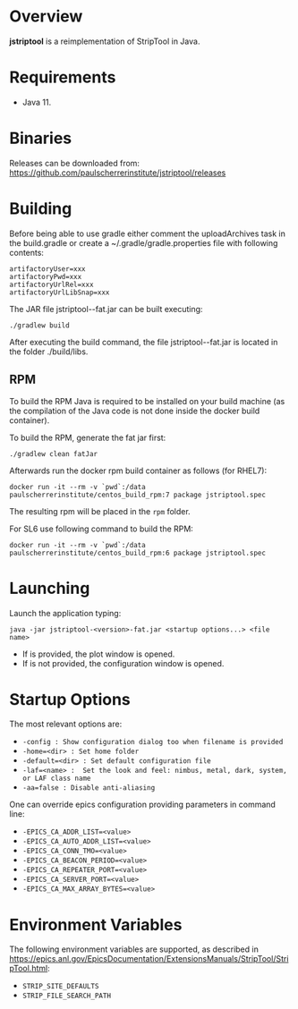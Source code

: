 # Overview

__jstriptool__ is a reimplementation of StripTool in Java. 



# Requirements

 * Java 11. 



# Binaries

Releases can be downloaded from: https://github.com/paulscherrerinstitute/jstriptool/releases



# Building

Before being able to use gradle either comment the uploadArchives task in the build.gradle or create a ~/.gradle/gradle.properties file with following contents:
```
artifactoryUser=xxx
artifactoryPwd=xxx
artifactoryUrlRel=xxx
artifactoryUrlLibSnap=xxx
```

The JAR file jstriptool-<version>-fat.jar can be built executing:
 ```
 ./gradlew build
 ```  

After executing the build command, the file jstriptool-<version>-fat.jar is located in the folder  ./build/libs. 


## RPM
To build the RPM Java is required to be installed on your build machine (as the compilation of the Java code is not done inside the docker build container). 

To build the RPM, generate the fat jar first:
 ```
 ./gradlew clean fatJar
 ```

Afterwards run the docker rpm build container as follows (for RHEL7):
```
docker run -it --rm -v `pwd`:/data paulscherrerinstitute/centos_build_rpm:7 package jstriptool.spec
```

The resulting rpm will be placed in the `rpm` folder.

For SL6 use following command to build the RPM:

```
docker run -it --rm -v `pwd`:/data paulscherrerinstitute/centos_build_rpm:6 package jstriptool.spec
```


# Launching

Launch the application typing:
 ```
 java -jar jstriptool-<version>-fat.jar <startup options...> <file name>
 ```  

 * If <file name> is provided, the plot window is opened.
 * If <file name> is not provided, the configuration window is opened.



# Startup Options

The most relevant options are:

 * `-config : Show configuration dialog too when filename is provided`
 * `-home=<dir> : Set home folder`
 * `-default=<dir> : Set default configuration file`
 * `-laf=<name> :  Set the look and feel: nimbus, metal, dark, system, or LAF class name`
 * `-aa=false : Disable anti-aliasing`

One can override epics configuration providing parameters in command line:

 * `-EPICS_CA_ADDR_LIST=<value>`
 * `-EPICS_CA_AUTO_ADDR_LIST=<value>`
 * `-EPICS_CA_CONN_TMO=<value>`
 * `-EPICS_CA_BEACON_PERIOD=<value>`
 * `-EPICS_CA_REPEATER_PORT=<value>`
 * `-EPICS_CA_SERVER_PORT=<value>`
 * `-EPICS_CA_MAX_ARRAY_BYTES=<value>`



# Environment Variables

The following environment variables are supported, as described in 
https://epics.anl.gov/EpicsDocumentation/ExtensionsManuals/StripTool/StripTool.html:
 
 * `STRIP_SITE_DEFAULTS`
 * `STRIP_FILE_SEARCH_PATH`


